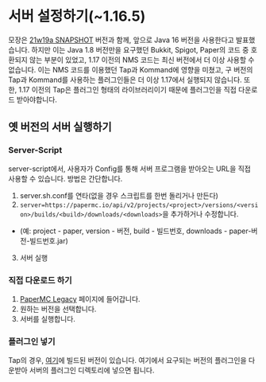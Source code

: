 # 서버 설정하기(~1.16.5)

모장은 [21w19a SNAPSHOT](https://www.minecraft.net/en-us/article/minecraft-snapshot-21w19a) 버전과 함께, 앞으로 Java 16 버전을 사용한다고 발표했습니다. 하지만 이는 Java 1.8 버전만을 요구했던 Bukkit, Spigot, Paper의 코드 중 호환되지 않는 부분이 있었고, 1.17 이전의 NMS 코드는 최신 버전에서 더 이상 사용할 수 없습니다. 이는 NMS 코드를 이용했던 Tap과 Kommand에 영향을 미쳤고, 구 버전의 Tap과 Kommand를 사용하는 플러그인들은 더 이상 1.17에서 실행되지 않습니다. 또한, 1.17 이전의 Tap은 플러그인 형태의 라이브러리이기 때문에 플러그인을 직접 다운로드 받아야합니다.

## 옛 버전의 서버 실행하기
### Server-Script
server-script에서, 사용자가 Config를 통해 서버 프로그램을 받아오는 URL을 직접 사용할 수 있습니다. 방법은 간단합니다.

1. server.sh.conf를 연타(없을 경우 스크립트를 한번 돌리거나 만든다)
2. `server=https://papermc.io/api/v2/projects/<project>/versions/<version>/builds/<build>/downloads/<downloads>`을 추가하거나 수정합니다.
  - (예: project - paper, version - 버전, build - 빌드번호, downloads - paper-버전-빌드번호.jar)
3. 서버 실행

### 직접 다운로드 하기
1. [PaperMC Legacy](https://papermc.io/legacy) 페이지에 들어갑니다.
2. 원하는 버전을 선택합니다.
3. 서버를 실행합니다.

### 플러그인 넣기
Tap의 경우, [여기](https://github.com/monun/tap/releases)에 빌드된 버전이 있습니다. 여기에서 요구되는 버전의 플러그인을 다운받아 서버의 플러그인 디렉토리에 넣으면 됩니다.

<!---이미지 추가 예정-->
